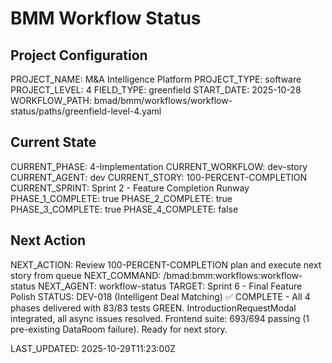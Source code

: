 # BMM Workflow Status

## Project Configuration

PROJECT_NAME: M&A Intelligence Platform
PROJECT_TYPE: software
PROJECT_LEVEL: 4
FIELD_TYPE: greenfield
START_DATE: 2025-10-28
WORKFLOW_PATH: bmad/bmm/workflows/workflow-status/paths/greenfield-level-4.yaml

## Current State

CURRENT_PHASE: 4-Implementation
CURRENT_WORKFLOW: dev-story
CURRENT_AGENT: dev
CURRENT_STORY: 100-PERCENT-COMPLETION
CURRENT_SPRINT: Sprint 2 - Feature Completion Runway
PHASE_1_COMPLETE: true
PHASE_2_COMPLETE: true
PHASE_3_COMPLETE: true
PHASE_4_COMPLETE: false

## Next Action

NEXT_ACTION: Review 100-PERCENT-COMPLETION plan and execute next story from queue
NEXT_COMMAND: /bmad:bmm:workflows:workflow-status
NEXT_AGENT: workflow-status
TARGET: Sprint 6 - Final Feature Polish
STATUS: DEV-018 (Intelligent Deal Matching) ✅ COMPLETE - All 4 phases delivered with 83/83 tests GREEN. IntroductionRequestModal integrated, all async issues resolved. Frontend suite: 693/694 passing (1 pre-existing DataRoom failure). Ready for next story.

LAST_UPDATED: 2025-10-29T11:23:00Z


